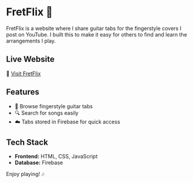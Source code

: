 # FretFlix 🎸

FretFlix is a website where I share guitar tabs for the fingerstyle covers I post on YouTube. I built this to make it easy for others to find and learn the arrangements I play.

## Live Website

🔗 [Visit FretFlix](https://fretflix.netlify.app/)

## Features

- 🎼 Browse fingerstyle guitar tabs
- 🔍 Search for songs easily
- ☁️ Tabs stored in Firebase for quick access

## Tech Stack

- **Frontend:** HTML, CSS, JavaScript
- **Database:** Firebase

Enjoy playing! 🎶
